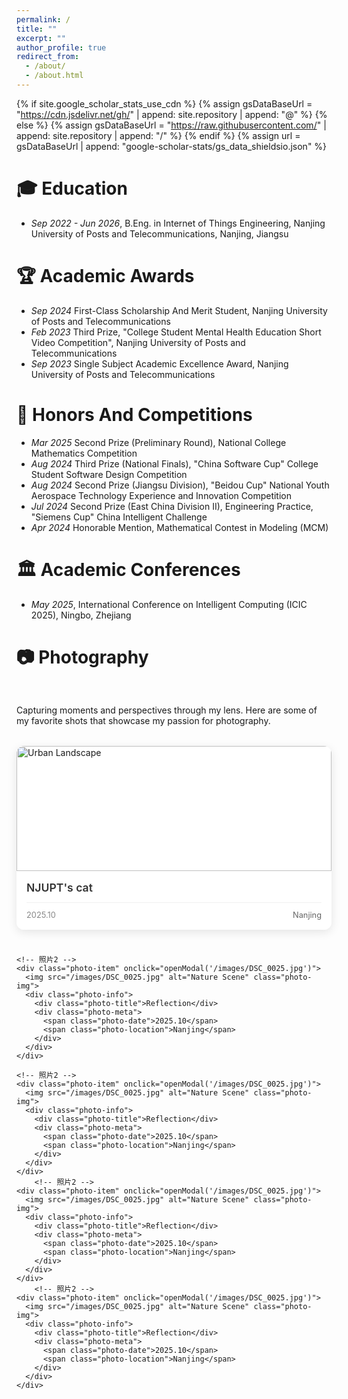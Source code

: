 ```yaml
---
permalink: /
title: ""
excerpt: ""
author_profile: true
redirect_from: 
  - /about/
  - /about.html
---
```


{% if site.google_scholar_stats_use_cdn %}
{% assign gsDataBaseUrl = "https://cdn.jsdelivr.net/gh/" | append: site.repository | append: "@" %}
{% else %}
{% assign gsDataBaseUrl = "https://raw.githubusercontent.com/" | append: site.repository | append: "/" %}
{% endif %}
{% assign url = gsDataBaseUrl | append: "google-scholar-stats/gs_data_shieldsio.json" %}

<span class='anchor' id='education'></span>

# 🎓 Education
- *Sep 2022 - Jun 2026*, <a href="https://www.njupt.edu.cn/"></a> B.Eng. in Internet of Things Engineering, Nanjing University of Posts and Telecommunications, Nanjing, Jiangsu

<span class='anchor' id='academic-awards'></span>

# 🏆 Academic Awards
- *Sep 2024* First-Class Scholarship And Merit Student, Nanjing University of Posts and Telecommunications
- *Feb 2023* Third Prize, "College Student Mental Health Education Short Video Competition", Nanjing University of Posts and Telecommunications
- *Sep 2023* Single Subject Academic Excellence Award, Nanjing University of Posts and Telecommunications

<span class='anchor' id='honors-awards'></span>

# 🏅 Honors And Competitions
- *Mar 2025* Second Prize (Preliminary Round), National College Mathematics Competition
- *Aug 2024* Third Prize (National Finals), "China Software Cup" College Student Software Design Competition
- *Aug 2024* Second Prize (Jiangsu Division), "Beidou Cup" National Youth Aerospace Technology Experience and Innovation Competition
- *Jul 2024* Second Prize (East China Division II), Engineering Practice, "Siemens Cup" China Intelligent Challenge
- *Apr 2024* Honorable Mention, Mathematical Contest in Modeling (MCM)

<span class='anchor' id='academic-conferences'></span>

# 🏛️ Academic Conferences
- *May 2025*, International Conference on Intelligent Computing (ICIC 2025), Ningbo, Zhejiang

<span class='anchor' id='photo'></span>

# 📷 Photography

<style>
.photography-section {
  margin: 3rem 0;
}

.photo-grid {
  display: grid;
  grid-template-columns: repeat(auto-fit, minmax(280px, 1fr));
  gap: 1.5rem;
  margin: 2rem 0;
}

.photo-item {
  position: relative;
  border-radius: 12px;
  overflow: hidden;
  box-shadow: 0 4px 15px rgba(0,0,0,0.1);
  transition: all 0.3s ease;
  background: white;
  cursor: pointer;
}

.photo-item:hover {
  transform: translateY(-5px);
  box-shadow: 0 8px 25px rgba(0,0,0,0.15);
}

.photo-img {
  width: 100%;
  height: 200px;
  object-fit: cover;
  transition: transform 0.3s ease;
}

.photo-item:hover .photo-img {
  transform: scale(1.05);
}

.photo-info {
  padding: 1rem;
  background: white;
}

.photo-title {
  font-weight: 600;
  color: #333;
  margin-bottom: 0.5rem;
  font-size: 1.1rem;
}

.photo-desc {
  color: #666;
  font-size: 0.9rem;
  line-height: 1.4;
}

.photo-meta {
  display: flex;
  justify-content: space-between;
  align-items: center;
  margin-top: 0.8rem;
  padding-top: 0.8rem;
  border-top: 1px solid #f0f0f0;
}

.photo-date {
  color: #888;
  font-size: 0.8rem;
}

.photo-location {
  color: #666;
  font-size: 0.8rem;
}

.view-more {
  text-align: center;
  margin-top: 2rem;
}

.view-more-btn {
  display: inline-flex;
  align-items: center;
  gap: 0.5rem;
  padding: 0.8rem 1.5rem;
  background: linear-gradient(135deg, #667eea, #764ba2);
  color: white;
  text-decoration: none;
  border-radius: 25px;
  transition: all 0.3s ease;
  font-weight: 500;
}

.view-more-btn:hover {
  transform: translateY(-2px);
  box-shadow: 0 5px 15px rgba(102, 126, 234, 0.4);
}

/* 模态框样式 */
.modal {
  display: none;
  position: fixed;
  z-index: 1000;
  left: 0;
  top: 0;
  width: 100%;
  height: 100%;
  background-color: rgba(0,0,0,0.9);
  animation: fadeIn 0.3s ease;
}

.modal-content {
  position: relative;
  margin: auto;
  display: block;
  width: 90%;
  max-width: 700px;
  max-height: 80vh;
  top: 50%;
  transform: translateY(-50%);
  border-radius: 10px;
  animation: zoomIn 0.3s ease;
}

@keyframes fadeIn {
  from { opacity: 0; }
  to { opacity: 1; }
}

@keyframes zoomIn {
  from { transform: translateY(-50%) scale(0.8); }
  to { transform: translateY(-50%) scale(1); }
}

.close {
  position: absolute;
  top: 15px;
  right: 35px;
  color: #fff;
  font-size: 40px;
  font-weight: bold;
  cursor: pointer;
  z-index: 1001;
}

.close:hover {
  color: #ccc;
}
</style>

<div class="photography-section">
  <p>Capturing moments and perspectives through my lens. Here are some of my favorite shots that showcase my passion for photography.</p>
  
  <div class="photo-grid">
    <!-- 照片1 -->
    <div class="photo-item" onclick="openModal('/images/DSC_0066.jpg')">
      <img src="/images/DSC_0066.jpg" alt="Urban Landscape" class="photo-img">
      <div class="photo-info">
        <div class="photo-title">NJUPT's cat</div>
        <div class="photo-meta">
          <span class="photo-date">2025.10</span>
          <span class="photo-location">Nanjing</span>
        </div>
      </div>
    </div>

    <!-- 照片2 -->
    <div class="photo-item" onclick="openModal('/images/DSC_0025.jpg')">
      <img src="/images/DSC_0025.jpg" alt="Nature Scene" class="photo-img">
      <div class="photo-info">
        <div class="photo-title">Reflection</div>
        <div class="photo-meta">
          <span class="photo-date">2025.10</span>
          <span class="photo-location">Nanjing</span>
        </div>
      </div>
    </div>

    <!-- 照片2 -->
    <div class="photo-item" onclick="openModal('/images/DSC_0025.jpg')">
      <img src="/images/DSC_0025.jpg" alt="Nature Scene" class="photo-img">
      <div class="photo-info">
        <div class="photo-title">Reflection</div>
        <div class="photo-meta">
          <span class="photo-date">2025.10</span>
          <span class="photo-location">Nanjing</span>
        </div>
      </div>
    </div>
        <!-- 照片2 -->
    <div class="photo-item" onclick="openModal('/images/DSC_0025.jpg')">
      <img src="/images/DSC_0025.jpg" alt="Nature Scene" class="photo-img">
      <div class="photo-info">
        <div class="photo-title">Reflection</div>
        <div class="photo-meta">
          <span class="photo-date">2025.10</span>
          <span class="photo-location">Nanjing</span>
        </div>
      </div>
    </div>
        <!-- 照片2 -->
    <div class="photo-item" onclick="openModal('/images/DSC_0025.jpg')">
      <img src="/images/DSC_0025.jpg" alt="Nature Scene" class="photo-img">
      <div class="photo-info">
        <div class="photo-title">Reflection</div>
        <div class="photo-meta">
          <span class="photo-date">2025.10</span>
          <span class="photo-location">Nanjing</span>
        </div>
      </div>
    </div>
</div>

<!-- 图片模态框 -->
<div id="imageModal" class="modal">
  <span class="close" onclick="closeModal()">&times;</span>
  <img class="modal-content" id="modalImage">
</div>

<script>
// 打开模态框
function openModal(src) {
  const modal = document.getElementById('imageModal');
  const modalImg = document.getElementById('modalImage');
  modal.style.display = 'block';
  modalImg.src = src;
}

// 关闭模态框
function closeModal() {
  document.getElementById('imageModal').style.display = 'none';
}

// 点击模态框背景关闭
document.getElementById('imageModal').addEventListener('click', function(e) {
  if (e.target === this) {
    closeModal();
  }
});

// ESC键关闭
document.addEventListener('keydown', function(e) {
  if (e.key === 'Escape') {
    closeModal();
  }
});

// 添加滚动动画
document.addEventListener('DOMContentLoaded', function() {
  const photoItems = document.querySelectorAll('.photo-item');
  
  const observer = new IntersectionObserver((entries) => {
    entries.forEach(entry => {
      if (entry.isIntersecting) {
        entry.target.style.opacity = '1';
        entry.target.style.transform = 'translateY(0)';
      }
    });
  }, { threshold: 0.1 });
  
  photoItems.forEach(item => {
    item.style.opacity = '0';
    item.style.transform = 'translateY(30px)';
    item.style.transition = 'all 0.6s ease';
    observer.observe(item);
  });
});
</script>




